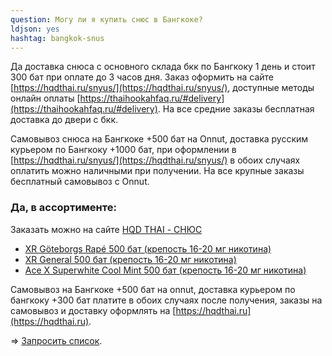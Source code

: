 ```yaml
---
question: Могу ли я купить снюс в Бангкоке?
ldjson: yes 
hashtag: bangkok-snus
---
```


Да доставка снюса с основного склада бкк по Бангкоку 1 день и стоит 300 бат при оплате до 3 часов дня. Заказ оформить на сайте [https://hqdthai.ru/snyus/](https://hqdthai.ru/snyus/), доступные методы онлайн оплаты [https://thaihookahfaq.ru/#delivery](https://thaihookahfaq.ru/#delivery). На все средние заказы бесплатная доставка до двери с бкк.  
 

Самовывоз снюса на Бангкоке +500 бат на Onnut, доставка русским курьером по Бангкоку +1000 бат, при оформлении в [https://hqdthai.ru/snyus/](https://hqdthai.ru/snyus/) в обоих случаях оплатить можно наличными при получении. На все крупные заказы бесплатный самовывоз с Onnut.

### Да, в ассортименте:

Заказать можно на сайте [HQD THAI - СНЮС](https://hqdthai.ru/snyus/)


* [XR Göteborgs Rapé 500 бат (крепость 16-20 мг никотина)](https://hqdthai.ru/snyus/)
* [XR General 500 бат (крепость 16-20 мг никотина)](https://hqdthai.ru/snyus/)
* [Ace X Superwhite Cool Mint 500 бат (крепость 16-20 мг никотина)](https://hqdthai.ru/snyus/)

Самовывоз на Бангкоке +500 бат на onnut, доставка  курьером по бангкоку +300 бат платите в обоих случаях после получения, заказы на самовывоз и доставку  оформлять на [https://hqdthai.ru](https://hqdthai.ru).

=> [Запросить список](https://t.me/kolesnikov1988).
